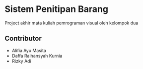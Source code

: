 # Sistem Penitipan Barang
Project akhir mata kuliah pemrograman visual oleh kelompok dua 

## Contributor
- Alifia Ayu Masita
- Daffa Raihansyah Kurnia
- Rizky Adi
